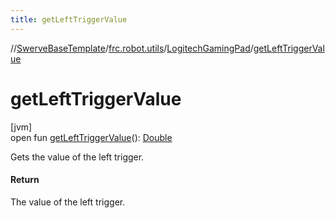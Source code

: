 ```yaml
---
title: getLeftTriggerValue
---
```

//[SwerveBaseTemplate](../../../index.html)/[frc.robot.utils](../index.html)/[LogitechGamingPad](index.html)/[getLeftTriggerValue](get-left-trigger-value.html)



# getLeftTriggerValue



[jvm]\
open fun [getLeftTriggerValue](get-left-trigger-value.html)(): [Double](https://kotlinlang.org/api/latest/jvm/stdlib/kotlin/-double/index.html)



Gets the value of the left trigger.



#### Return



The value of the left trigger.




